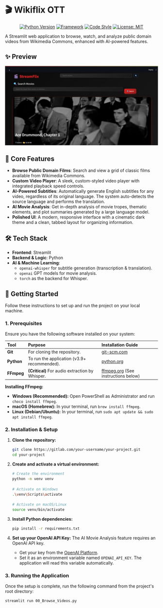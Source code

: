 # 🎬 Wikiflix OTT

<div align="center">

[![Python Version](https://img.shields.io/badge/Python-3.9%2B-blue.svg)](https://www.python.org/downloads/)
[![Framework](https://img.shields.io/badge/Framework-Streamlit-red.svg)](https://streamlit.io)
[![Code Style](https://img.shields.io/badge/Code%20Style-black-000000.svg)](https://github.com/psf/black)
[![License: MIT](https://img.shields.io/badge/License-MIT-yellow.svg)](https://opensource.org/licenses/MIT)

</div>

A Streamlit web application to browse, watch, and analyze public domain videos from Wikimedia Commons, enhanced with AI-powered features.

## ✨ Preview
![alt text](<WhatsApp Image 2025-06-19 at 13.35.30_b0f7d986.jpg>)


## 🚀 Core Features

-   **Browse Public Domain Films**: Search and view a grid of classic films available from Wikimedia Commons.
-   **Custom Video Player**: A sleek, custom-styled video player with integrated playback speed controls.
-   **AI-Powered Subtitles**: Automatically generate English subtitles for any video, regardless of its original language. The system auto-detects the source language and performs the translation.
-   **AI Movie Analysis**: Get in-depth analysis of movie tropes, thematic elements, and plot summaries generated by a large language model.
-   **Polished UI**: A modern, responsive interface with a cinematic dark theme and a clean, tabbed layout for organizing information.

## 🛠️ Tech Stack

-   **Frontend**: Streamlit
-   **Backend & Logic**: Python
-   **AI & Machine Learning**:
    -   `openai-whisper` for subtitle generation (transcription & translation).
    -   `openai` GPT models for movie analysis.
    -   `torch` as the backend for Whisper.

## 🏁 Getting Started

Follow these instructions to set up and run the project on your local machine.

### 1. Prerequisites

Ensure you have the following software installed on your system:

| Tool     | Purpose                                       | Installation Guide                                       |
| :------- | :-------------------------------------------- | :------------------------------------------------------- |
| **Git**  | For cloning the repository.                   | [git-scm.com](https://git-scm.com/downloads)             |
| **Python** | To run the application (v3.9+ recommended).   | [python.org](https://www.python.org/downloads/)          |
| **FFmpeg** | **(Critical)** For audio extraction by Whisper. | [ffmpeg.org](https://ffmpeg.org/download.html) (See instructions below) |

**Installing FFmpeg:**
- **Windows (Recommended):** Open PowerShell as Administrator and run `choco install ffmpeg`.
- **macOS (Homebrew):** In your terminal, run `brew install ffmpeg`.
- **Linux (Debian/Ubuntu):** In your terminal, run `sudo apt update && sudo apt install ffmpeg`.

### 2. Installation & Setup

1.  **Clone the repository:**
    ```bash
    git clone https://gitlab.com/your-username/your-project.git
    cd your-project
    ```

2.  **Create and activate a virtual environment:**
    ```bash
    # Create the environment
    python -m venv venv

    # Activate on Windows
    .\venv\Scripts\activate

    # Activate on macOS/Linux
    source venv/bin/activate
    ```

3.  **Install Python dependencies:**
    ```bash
    pip install -r requirements.txt
    ```

4.  **Set up your OpenAI API Key:**
    The AI Movie Analysis feature requires an OpenAI API key.
    -   Get your key from the [OpenAI Platform](https://platform.openai.com/).
    -   Set it as an environment variable named `OPENAI_API_KEY`. The application will read this variable automatically.

### 3. Running the Application

Once the setup is complete, run the following command from the project's root directory:

```bash
streamlit run 00_Browse_Videos.py

